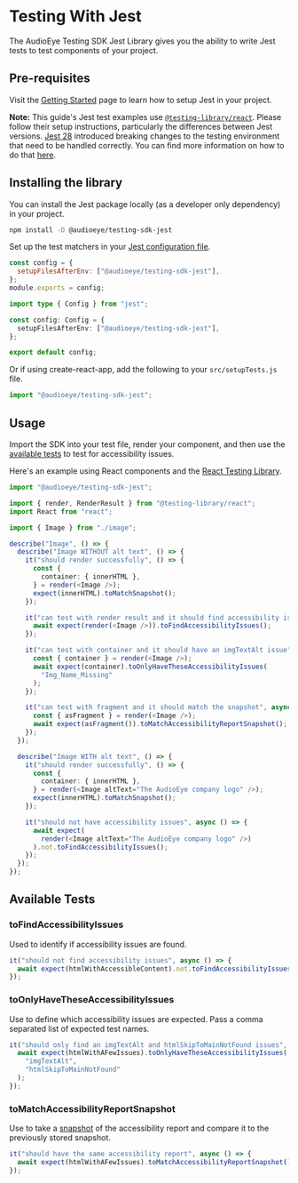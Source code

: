 # Testing With Jest

The AudioEye Testing SDK Jest Library gives you the ability to write Jest tests to test components of your project.

## Pre-requisites

Visit the [Getting Started](get-started.md) page to learn how to setup Jest in your project.

**Note:** This guide's Jest test examples use [`@testing-library/react`](https://www.npmjs.com/package/@testing-library/react). Please follow their setup instructions, particularly the differences between Jest versions. [Jest 28](https://jestjs.io/blog/2022/04/25/jest-28#breaking-changes) introduced breaking changes to the testing environment that need to be handled correctly. You can find more information on how to do that [here](https://jestjs.io/docs/configuration#testenvironment-string).

## Installing the library

You can install the Jest package locally (as a developer only dependency) in your project.

```bash
npm install -D @audioeye/testing-sdk-jest
```

Set up the test matchers in your [Jest configuration file](https://jestjs.io/docs/configuration#setupfilesafterenv-array).

<CodeGroup>
  <CodeGroupItem title="Javascript" active>

```javascript
const config = {
  setupFilesAfterEnv: ["@audioeye/testing-sdk-jest"],
};
module.exports = config;
```

  </CodeGroupItem>

  <CodeGroupItem title="Typescript">

```typescript
import type { Config } from "jest";

const config: Config = {
  setupFilesAfterEnv: ["@audioeye/testing-sdk-jest"],
};

export default config;
```

  </CodeGroupItem>
</CodeGroup>

Or if using create-react-app, add the following to your `src/setupTests.js` file.

```javascript
import "@audioeye/testing-sdk-jest";
```

## Usage

Import the SDK into your test file, render your component, and then use the [available tests](#available-tests) to test for accessibility issues.

Here's an example using React components and the [React Testing Library](https://testing-library.com/docs/react-testing-library/intro).

```typescript
import "@audioeye/testing-sdk-jest";

import { render, RenderResult } from "@testing-library/react";
import React from "react";

import { Image } from "./image";

describe("Image", () => {
  describe("Image WITHOUT alt text", () => {
    it("should render successfully", () => {
      const {
        container: { innerHTML },
      } = render(<Image />);
      expect(innerHTML).toMatchSnapshot();
    });

    it("can test with render result and it should find accessibility issues", async () => {
      await expect(render(<Image />)).toFindAccessibilityIssues();
    });

    it("can test with container and it should have an imgTextAlt issue", async () => {
      const { container } = render(<Image />);
      await expect(container).toOnlyHaveTheseAccessibilityIssues(
        "Img_Name_Missing"
      );
    });

    it("can test with fragment and it should match the snapshot", async () => {
      const { asFragment } = render(<Image />);
      await expect(asFragment()).toMatchAccessibilityReportSnapshot();
    });
  });

  describe("Image WITH alt text", () => {
    it("should render successfully", () => {
      const {
        container: { innerHTML },
      } = render(<Image altText="The AudioEye company logo" />);
      expect(innerHTML).toMatchSnapshot();
    });

    it("should not have accessibility issues", async () => {
      await expect(
        render(<Image altText="The AudioEye company logo" />)
      ).not.toFindAccessibilityIssues();
    });
  });
});
```

## Available Tests

### toFindAccessibilityIssues

Used to identify if accessibility issues are found.

```javascript
it("should not find accessibility issues", async () => {
  await expect(htmlWithAccessibleContent).not.toFindAccessibilityIssues();
});
```

### toOnlyHaveTheseAccessibilityIssues

Use to define which accessibility issues are expected. Pass a comma separated list of expected test names.

```javascript
it("should only find an imgTextAlt and htmlSkipToMainNotFound issues", async () => {
  await expect(htmlWithAFewIssues).toOnlyHaveTheseAccessibilityIssues(
    "imgTextAlt",
    "htmlSkipToMainNotFound"
  );
});
```

### toMatchAccessibilityReportSnapshot

Use to take a [snapshot](https://jestjs.io/docs/snapshot-testing) of the accessibility report and compare it to the previously stored snapshot.

```javascript
it("should have the same accessibility report", async () => {
  await expect(htmlWithAFewIssues).toMatchAccessibilityReportSnapshot();
});
```
